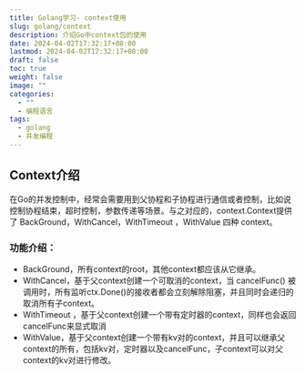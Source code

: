 ```yaml
---
title: Golang学习- context使用
slug: golang/context
description: 介绍Go中context包的使用
date: 2024-04-02T17:32:17+08:00
lastmod: 2024-04-02T17:32:17+08:00
draft: false
toc: true
weight: false
image: ""
categories:
  - ""
  - 编程语言
tags:
  - golang
  - 并发编程
---
```

## Context介绍
在Go的并发控制中，经常会需要用到父协程和子协程进行通信或者控制，比如说控制协程结束，超时控制，参数传递等场景。与之对应的，context.Context提供了 BackGround，WithCancel，WithTimeout ，WithValue 四种 context。
### 功能介绍：
 - BackGround，所有context的root，其他context都应该从它继承。
-  WithCancel，基于父context创建一个可取消的context，当 cancelFunc() 被调用时，所有监听ctx.Done()的接收者都会立刻解除阻塞，并且同时会递归的取消所有子context。
- WithTimeout ，基于父context创建一个带有定时器的context，同样也会返回cancelFunc来显式取消
- WithValue，基于父context创建一个带有kv对的context，并且可以继承父context的所有，包括kv对，定时器以及cancelFunc，子context可以对父context的kv对进行修改。